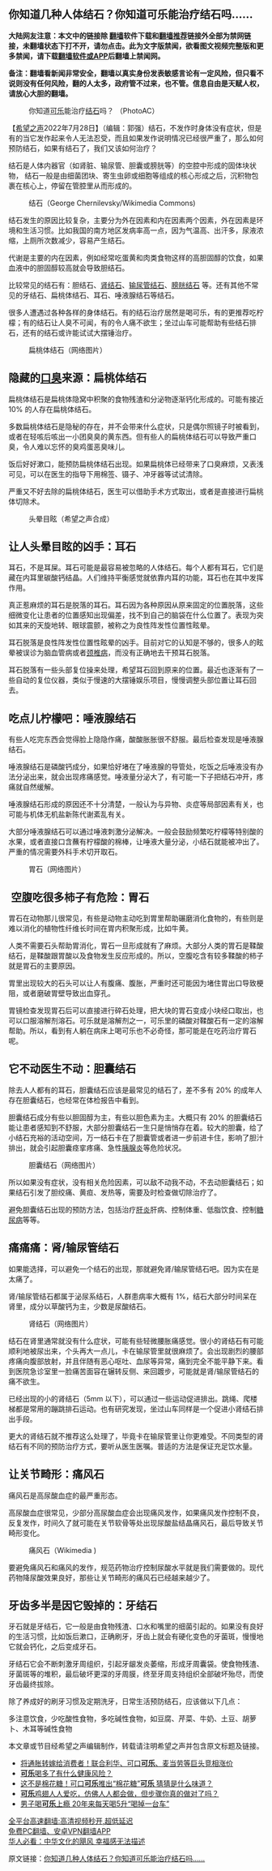 <!-- 面包屑导航 --> <h2>你知道几种人体结石？你知道可乐能治疗结石吗......</h2> <p class="notice"><b>大陆网友注意：本文中的链接除 <a href="https://github.com/bannedbook/fanqiang" >翻墙</a>软件下载和<a href="https://github.com/killgcd/justmysocks/blob/master/README.md">翻墙推荐</a>链接外全部为禁网链接，未翻墙状态下打不开，请勿点击。此为文字版禁闻，欲看图文视频完整版和更多禁闻，请下载<a href="https://github.com/bannedbook/fanqiang">翻墙软件或APP</a>后翻墙上禁闻网。</p><p>备注：翻墙看新闻非常安全，翻墙以真实身份发表敏感言论有一定风险，但只看不说则没有任何风险，翻的人太多，政府管不过来，也不管。信息自由是天赋人权，请放心大胆的翻墙。</b></p>  <div class="entry"> <figure><figcaption>你知道<a href="https://www.bannedbook.org/bnews/tag/%E5%8F%AF%E4%B9%90/" class="st_tag internal_tag" rel="tag" title="标签 可乐 下的日志">可乐</a>能治疗<a href="https://www.bannedbook.org/bnews/tag/%E7%BB%93%E7%9F%B3/" class="st_tag internal_tag" rel="tag" title="标签 结石 下的日志">结石</a>吗？ （PhotoAC）</figcaption></figure> <p>【<span class='wp_keywordlink_affiliate'><a href="https://www.soundofhope.org" title="希望之声" target="_blank">希望之声</a></span>2022年7月28日】（编辑：郭强）结石，不发作时身体没有症状，但是有的当它发作起来令人无法忍受，而且如果发作说明情况已经很严重了，那么如何预防结石，如果有结石了，我们又该如何治疗？</p> <p>结石是人体内器官（如肾脏、输尿管、胆囊或膀胱等）的空腔中形成的固体块状物， 结石一般是由细菌团块、寄生虫卵或细胞等组成的核心形成之后，沉积物包裹在核心上，停留在管腔里从而形成的。</p> <figure><figcaption>结石（George Chernilevsky/Wikimedia Commons)</figcaption></figure> <p>结石发生的原因比较复杂，主要分为外在因素和内在因素两个因素，外在因素是环境和生活习惯。比如我国的南方地区发病率高一点，因为气温高、出汗多，尿液浓缩，上厕所次数减少，容易产生结石。</p> <p>代谢是主要的内在因素，例如经常吃蛋黄和肉类食物这样的高胆固醇的饮食，如果血液中的胆固醇较高就会导致胆结石。</p> <p>比较常见的结石有：胆结石、<a href="https://www.bannedbook.org/bnews/tag/%e8%82%be%e7%bb%93%e7%9f%b3/" class="st_tag internal_tag" rel="tag" title="标签 肾结石 下的日志">肾结石</a>、<a href="https://www.bannedbook.org/bnews/tag/%e8%be%93%e5%b0%bf%e7%ae%a1%e7%bb%93%e7%9f%b3/" class="st_tag internal_tag" rel="tag" title="标签 输尿管结石 下的日志">输尿管结石</a>、<a href="https://www.bannedbook.org/bnews/tag/%e8%86%80%e8%83%b1%e7%bb%93%e7%9f%b3/" class="st_tag internal_tag" rel="tag" title="标签 膀胱结石 下的日志">膀胱结石</a> 等。还有其他不常见的牙结石、扁桃体结石、耳石、唾液腺结石等结石。</p> <p>很多人遭遇过各种各样的身体结石。有的结石治疗居然是喝可乐，有的更推荐吃柠檬；有的结石让人臭不可闻，有的令人痛不欲生；坐过山车可能帮助有些结石排石，还有的结石或许能试试大摆锤治疗。</p> <figure><figcaption>扁桃体结石（网络图片）</figcaption></figure> <h2>隐藏的<a href="https://www.bannedbook.org/bnews/tag/%e5%8f%a3%e8%87%ad/" class="st_tag internal_tag" rel="tag" title="标签 口臭 下的日志">口臭</a>来源：扁桃体结石</h2> <p>扁桃体结石是扁桃体隐窝中积聚的食物残渣和分泌物逐渐钙化形成的。可能有接近 10% 的人存在扁桃体结石。</p> <p>多数扁桃体结石是隐秘的存在，并不会带来什么症状，只是偶尔照镜子时被看到，或者在轻咳后咳出一小团臭臭的黄东西。但有些人的扁桃体结石可以导致严重口臭，令人难以忘怀的臭鸡蛋恶臭味儿。</p> <p>饭后好好漱口，能预防扁桃体结石出现。如果扁桃体已经带来了口臭麻烦，又表浅可见，可以在医生的指导下用棉签、镊子、冲牙器等试试清除。</p> <p>严重又不好去除的扁桃体结石，医生可以借助手术方式取出，或者是直接进行扁桃体切除术。</p>  <figure><figcaption>头晕目眩（希望之声合成）</figcaption></figure> <h2>让人头晕目眩的凶手：耳石</h2> <p>耳石，不是耳屎。耳石可能是最容易被忽略的人体结石。每个人都有耳石，它们是藏在内耳里碳酸钙结晶。人们维持平衡感觉就依靠内耳的功能，耳石也在其中发挥作用。</p> <p>真正惹麻烦的耳石是脱落的耳石。耳石因为各种原因从原来固定的位置脱落，这些细微变化让患者的位置感知出现偏差，找不到自己的脑袋在什么位置了。表现为突如其来的天旋地转、眼球震颤，被称之为良性阵发性位置性眩晕。</p> <p>耳石脱落是良性阵发性位置性眩晕的凶手。目前对它的认知是不够的，很多人的眩晕被误诊为脑血管病或者<a href="https://www.bannedbook.org/bnews/tag/%E9%A2%88%E6%A4%8E%E7%97%85/" class="st_tag internal_tag" rel="tag" title="标签 颈椎病 下的日志">颈椎病</a>，而没有正确地去干预耳石脱落。</p> <p>耳石脱落有一些头部复位操来处理，希望耳石回到原来的位置。最近也逐渐有了一些自动的复位仪器，类似于慢速的大摆锤娱乐项目，慢慢调整头部位置让耳石回去。</p> <h2>吃点儿柠檬吧：唾液腺结石</h2> <p>有些人吃完东西会觉得脸上隐隐作痛，酸酸胀胀很不舒服。最后检查发现是唾液腺结石。</p> <p>唾液腺结石是磷酸钙成分，如果恰好堵在了唾液腺的导管处，吃饭之后唾液没有办法分泌出来，就会出现疼痛感觉。唾液量分泌大了，有可能一下子把结石冲开，疼痛就自然缓解。</p> <p>唾液腺结石形成的原因还不十分清楚，一般认为与异物、炎症等局部因素有关，也可能与机体无机盐新陈代谢紊乱有关。</p> <p>大部分唾液腺结石可以通过唾液刺激分泌解决。一般会鼓励频繁吃柠檬等特别酸的水果，或者直接口含蘸有柠檬酸的棉棒，让唾液大量分泌，小结石就能被冲出了。严重的情况需要外科手术切开取石。</p> <figure><figcaption>胃石（网络图片）</figcaption></figure> <h2> 空腹吃很多柿子有危险：胃石</h2> <p>胃石在动物那儿很常见，有些是动物主动吃到胃里帮助碾磨消化食物的，有些则是难以消化的植物性纤维长时间在胃内积聚形成，比如牛黄。</p> <p>人类不需要石头帮助胃消化，胃石一旦形成就有了麻烦。大部分人类的胃石是鞣酸结石，是鞣酸跟胃酸以及食物发生反应形成的。所以，空腹吃含有较多鞣酸的柿子就是胃石的主要原因。</p>  <p>胃里出现较大的石头可以让人有腹痛、腹胀，严重时还可能因为堵住胃出口导致梗阻，或者磨破胃壁导致出血穿孔。</p> <p>胃镜检查发现胃石后可以直接进行碎石处理，把大块的胃石变成小块经口取出，也可以口服溶解剂溶石。可乐就是溶解剂之一，可乐里的磷酸对鞣酸石有一定的溶解帮助。所以，看到有人躺在病床上喝可乐也不必奇怪，那可能是在吃药治疗胃石呢。</p> <h2>它不动医生不动：胆囊结石</h2> <p>除去人人都有的耳石，胆囊结石应该是最常见的结石了，差不多有 20% 的成年人存在胆囊结石，也经常在体检报告中看到。</p> <p>胆囊结石成分有些以胆固醇为主，有些以胆色素为主。大概只有 20% 的胆囊结石能让患者感知到不舒服，大部分胆囊结石一生只是悄悄存在着。较大的胆囊，给了小结石充裕的活动空间，万一结石卡在了胆囊管或者进一步前进卡住，影响了胆汁排出，就会引起胆囊痉挛疼痛、急性<a href="https://www.bannedbook.org/bnews/tag/%e8%83%b0%e8%85%ba%e7%82%8e/" class="st_tag internal_tag" rel="tag" title="标签 胰腺炎 下的日志">胰腺炎</a>等危险状况。</p> <figure><figcaption>胆囊结石（网络图片）</figcaption></figure> <p>所以如果没有症状，没有相关危险因素，可以敌不动我不动，不去动胆囊结石；如果结石引发了胆绞痛、黄疸、发热等，需要及时检查做切除治疗了。</p> <p>避免胆囊结石出现的预防方法，包括治疗<a href="https://www.bannedbook.org/bnews/tag/%E8%82%9D%E7%82%8E/" class="st_tag internal_tag" rel="tag" title="标签 肝炎 下的日志">肝炎</a>肝病、控制体重、低脂饮食、控制<a href="https://www.bannedbook.org/bnews/tag/%e7%b3%96%e5%b0%bf%e7%97%85/" class="st_tag internal_tag" rel="tag" title="标签 糖尿病 下的日志">糖尿病</a>等等。</p> <h2>痛痛痛：肾/输尿管结石</h2> <p>如果能选择，可以避免一个结石的出现，那就避免肾/输尿管结石吧。因为实在是太痛了。</p> <p>肾/输尿管结石都属于泌尿系结石，人群患病率大概有 1%，结石大部分时间呆在肾里，成分以草酸钙为主，少数是尿酸结石。</p> <figure><figcaption>肾结石（网络图片）</figcaption></figure> <p>结石在肾里通常就没有什么症状，可能有些轻微腰胀痛感觉。很小的肾结石有可能顺利地被尿出来，个头再大一点儿，卡在输尿管里就很麻烦了。会出现剧烈的腰部疼痛向腹部放射，并且伴随有恶心呕吐、血尿等异常，痛到完全不能平静下来。看到医院急诊室里一脸痛苦面容在辗转反侧、来回踱步，可能就是肾/输尿管结石的痛不欲生。</p> <p>已经出现的小的肾结石（5mm 以下），可以通过一些运动促进排出。跳绳、爬楼梯都是常用的蹦跳排石运动。也有研究发现，坐过山车同样是一个促进小肾结石排出手段。</p>  <p>更大的肾结石就不推荐这么处理了，毕竟卡在输尿管里让你更难受。不同类型的肾结石有不同的预防治疗方式，要听从医生医嘱。普适的方法是保证充足饮水量。</p> <h2>让关节畸形：痛风石</h2> <p>痛风石是高尿酸血症的最严重形态。</p> <p>高尿酸血症很常见，少部分高尿酸血症会出现痛风发作，如果痛风发作控制不良，反复发作，时间久了就可能在关节软骨等处出现尿酸盐结晶痛风石，最后导致关节畸形变化。</p> <figure><figcaption>痛风石（Wikimedia )</figcaption></figure> <p>要避免痛风石和痛风的发作，规范药物治疗控制尿酸水平就是我们需要做的。现代药物降尿酸效果良好，那些让关节畸形的痛风石已经越来越少了。</p> <h2>牙齿多半是因它毁掉的：牙结石</h2> <p>牙石就是牙结石，它一般是由食物残渣、口水和嘴里的细菌引起的。如果没有良好的生活习惯，比如饭后漱口，正确刷牙，牙齿上就会有硬化变色的牙菌斑，慢慢地它就会钙化，之后变成牙石。</p> <p>牙结石它会不断刺激牙周组织，引起牙龈发炎萎缩，形成牙周囊袋。使食物残渣、牙菌斑等的堆积，最后破坏更深的牙周膜，终至牙周支持组织全部破坏殆尽，而使牙齿最终拔除。</p> <p>除了养成好的刷牙习惯及定期洗牙，日常生活预防结石，应该做以下几点：</p> <p>多注意饮食，少吃酸性食物，多吃碱性食物，如豆腐、芹菜、牛奶、土豆、胡萝卜、木耳等碱性食物</p> <p>本文章或节目经希望之声编辑制作，转载请注明希望之声并包含原文标题及链接。 </p> <div id="taboola-mid-1"></div>  <ul class='op-related-articles' title='相关阅读'> <li><a href='https://www.bannedbook.org/bnews/cnnews/20220727/1763602.html' target='_blank'>将通胀转嫁给消费者！联合利华、可口<b>可乐</b>、麦当劳等巨头竞相涨价</a></li> <li><a href='https://www.bannedbook.org/bnews/bannedvideo/20220701/1752673.html' target='_blank'><b>可乐</b>喝多了有什么健康风险？</a></li> <li><a href='https://www.bannedbook.org/bnews/funmedia/20220630/1752246.html' target='_blank'>这不是棉花糖！可口<b>可乐</b>推出“棉花糖”<b>可乐</b> 猜猜是什么味道？</a></li> <li><a href='https://www.bannedbook.org/bnews/lifebaike/20220626/1750427.html' target='_blank'><b>可乐</b>鸡翅人人爱吃，仿佛人人都会做，但步骤你真的做对了吗？</a></li> <li><a href='https://www.bannedbook.org/bnews/worldnews/20220619/1747473.html' target='_blank'>男子喝<b>可乐</b>上瘾 20年来每天喝5升“喝掉一台车”</a></li> </ul> <p class="texttj"> <a href="https://github.com/bannedbook/fanqiang/wiki/V2ray%E6%9C%BA%E5%9C%BA" target="_blank">全平台高速翻墙:高清视频秒开,超低延迟</a><br/> <a href="https://github.com/bannedbook/fanqiang/wiki/%E7%A6%81%E9%97%BB%E7%BD%91%E5%AE%89%E5%8D%93%E7%BF%BB%E5%A2%99%E6%96%B0%E9%97%BBAPP" target="_blank">免费PC翻墙、安卓VPN翻墙APP</a><br/> <a href="https://www.bannedbook.org/bnews/comments/20220220/1694796.html" target="_blank">华人必看：中华文化的飓风 幸福感无法描述</a> </p> <p>原文链接：<a class="src_link"  href="https://www.soundofhope.org/post/640025" target="_blank">你知道几种人体结石？你知道可乐能治疗结石吗&#8230;&#8230;</a></p><a name='sharetosocial'></a>  <div style="margin-bottom:5px;padding-bottom:5px;clear:both"> <div id="archive-pix-1" class="banner-ads"> <!-- AuctionX Display platform tag START --> <div id="27602x728x90x621x_ADSLOT1" clicktrack="%%CLICK_URL_ESC%%"></div>  <!-- AuctionX Display platform tag END --> </div> <div id="archive-pix-2" class="banner-ads"> <!-- AuctionX Display platform tag START --> <div id="27556x300x250x621x_ADSLOT1" clicktrack="%%CLICK_URL_ESC%%" style="margin:0 auto;text-align:center"></div>  <!-- AuctionX Display platform tag END --> </div> </div>  <div id="archive-pix-1" class="banner-ads"> <!-- AuctionX Display platform tag START --> <div id="27603x728x90x621x_ADSLOT1" clicktrack="%%CLICK_URL_ESC%%"></div>  <!-- AuctionX Display platform tag END --> </div> </div><!--END ENTRY--> 